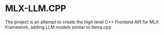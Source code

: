 # MLX-LLM.CPP

The project is an attempt to create the high level C++ Frontend API for MLX Framework, adding LLM models similar to llama.cpp

